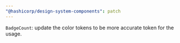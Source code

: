 ```yaml
---
"@hashicorp/design-system-components": patch
---
```


`BadgeCount`: update the color tokens to be more accurate token for the usage.
